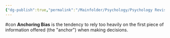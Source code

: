 ```yaml
---
{"dg-publish":true,"permalink":"/Mainfolder/Psychology/Psychology Revision/Concepts/Anchoring bias/"}
---
```


#con 
**Anchoring Bias** is the tendency to rely too heavily on the first piece of information offered (the "anchor") when making decisions.